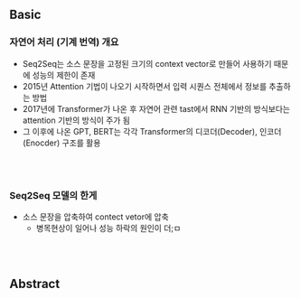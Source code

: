 ## Basic
### 자연어 처리 (기계 번역) 개요
- Seq2Seq는 소스 문장을 고정된 크기의 context vector로 만들어 사용하기 때문에 성능의 제한이 존재
- 2015년 Attention 기법이 나오기 시작하면서 입력 시퀀스 전체에서 정보를 추출하는 방법
- 2017년에 Transformer가 나온 후 자연어 관련 tast에서 RNN 기반의 방식보다는 attention 기반의 방식이 주가 됨
- 그 이후에 나온 GPT, BERT는 각각 Transformer의 디코더(Decoder), 인코더 (Enocder) 구조를 활용

<br>
<br>

### Seq2Seq 모델의 한게
- 소스 문장을 압축하여 contect vetor에 압축
    - 병목현상이 일어나 성능 하락의 원인이 더;ㅁ

<br>
<br>

## Abstract 
